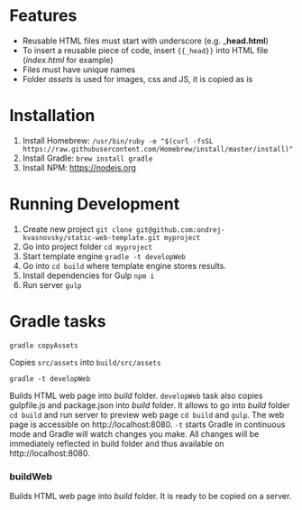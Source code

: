 Features
========

- Reusable HTML files must start with underscore (e.g. ___head.html__)
- To insert a reusable piece of code, insert `{{_head}}` into HTML file (_index.html_ for example)
- Files must have unique names
- Folder _assets_ is used for images, css and JS, it is copied as is


Installation
============

1. Install Homebrew: `/usr/bin/ruby -e "$(curl -fsSL https://raw.githubusercontent.com/Homebrew/install/master/install)"`
2. Install Gradle: `brew install gradle`
3. Install NPM: https://nodejs.org

Running Development
===================

1. Create new project `git clone git@github.com:ondrej-kvasnovsky/static-web-template.git myproject`
2. Go into project folder `cd myproject`
3. Start template engine `gradle -t developWeb` 
4. Go into `cd build` where template engine stores results.
5. Install dependencies for Gulp `npm i`
6. Run server `gulp`

Gradle tasks
============

`gradle copyAssets` 

Copies `src/assets` into `build/src/assets`

`gradle -t developWeb`

Builds HTML web page into _build_ folder. `developWeb` task also copies gulpfile.js and package.json into _build_ folder. 
It allows to go into _build_ folder `cd build` and run server to preview web page `cd build` and `gulp`. The web page is accessible on http://localhost:8080.
`-t` starts Gradle in continuous mode and Gradle will watch changes you make. All changes will be immediately reflected
 in build folder and thus available on http://localhost:8080.

### buildWeb

Builds HTML web page into _build_ folder. It is ready to be copied on a server.

